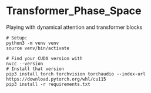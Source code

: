 # Transformer_Phase_Space

Playing with dynamical attention and transformer blocks

```
# Setup: 
python3 -m venv venv 
source venv/bin/activate

# Find your CUDA version with 
nvcc --version 
# Install that version
pip3 install torch torchvision torchaudio --index-url https://download.pytorch.org/whl/cu115
pip3 install -r requirements.txt
```